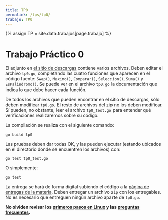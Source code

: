 ```yaml
---
title: TP0
permalink: /tps/tp0/
trabajo: TP0
---
```

{% assign TP = site.data.trabajos[page.trabajo] %}

Trabajo Práctico 0
==================

El adjunto en [el sitio de descargas]({{site.skel}}) contiene varios archivos.
Deben editar el archivo `tp0.go`, completando las cuatro funciones que
aparecen en el código fuente: `Swap()`,  `Maximo()`, `Comparar()`, `Seleccion()`, `Suma()` y `EsPalindromo()`.
Se puede ver en el archivo `tp0.go` la documentación que indica lo que debe hacer cada función. 

De todos los archivos que pueden encontrar en el sitio de descargas, sólo deben modificar `tp0.go`. 
El resto de archivos del zip no los deben modificar. Sí pueden, no obstante, leer el archivo `tp0_test.go` para entender qué verificaciones realizaremos sobre su código.

La compilación se realiza con el siguiente comando:

    go build tp0

Las pruebas deben dar todas OK, y las pueden ejecutar (estando ubicados en el directorio donde se encuentren los archivos) con:

    go test tp0_test.go

O simplemente:
	
	go test

La entrega se hará de forma digital subiendo el código a la [página de entregas de la materia]({{site.entregas}}).
Deben entregar un archivo `zip` con los entregables. No es necesario que entreguen ningún archivo aparte de `tp0.go`. 

**No olviden revisar los [primeros pasos en Linux](/algo2/faq/primeros-pasos) y las [preguntas frecuentes](/algo2/faq/).**
